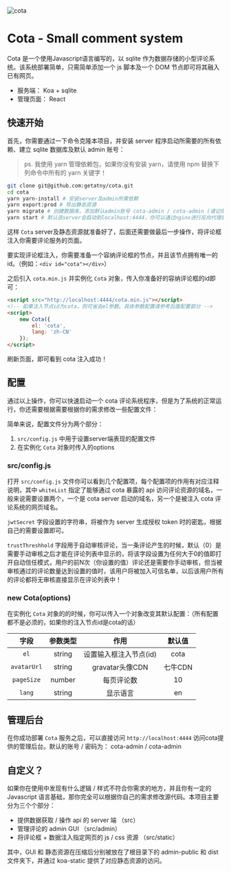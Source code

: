 ![cota](https://raw.githubusercontent.com/wiki/getatny/cota/cota-github-logo.png)

# Cota - Small comment system

Cota 是一个使用Javascript语言编写的，以 sqlite 作为数据存储的小型评论系统。该系统部署简单，只需简单添加一个 js 脚本及一个 DOM 节点即可将其融入已有网页。

- 服务端： Koa + sqlite
- 管理页面： React

## 快速开始

首先，你需要通过一下命令克隆本项目，并安装 server 程序启动所需要的所有依赖、建立 sqlite 数据库及默认 admin 账号：

> ps. 我使用 yarn 管理依赖包，如果你没有安装 yarn，请使用 npm 替换下列命令中所有的 yarn 关键字！

```bash
git clone git@github.com:getatny/cota.git
cd cota
yarn yarn-install # 安装server及admin所需依赖
yarn export:prod # 导出静态资源
yarn migrate # 创建数据库，添加默认admin账号 cota-admin / cota-admin (请记得修改密码)
yarn start # 默认该server会启动到localhost:4444，你可以通过nginx进行反向代理提供公网访问
```

这样 `Cota` server及静态资源就准备好了，后面还需要做最后一步操作，将评论框注入你需要评论服务的页面。

要实现评论框注入，你需要准备一个容纳评论框的节点，并且该节点拥有唯一的id。（例如：`<div id="cota"></div>`）

之后引入 `cota.min.js` 并实例化 `Cota` 对象，传入你准备好的容纳评论框的id即可：

```html
<script src="http://localhost:4444/cota.min.js"></script>
<!-- 如果注入节点id为cota，则可省去el参数。具体参数配置请参考后面配置部分 -->
<script>
    new Cota({
        el: 'cota',
        lang: 'zh-CN'
    });
</script>
```

刷新页面，即可看到 cota 注入成功！

## 配置

通过以上操作，你可以快速启动一个 cota 评论系统程序，但是为了系统的正常运行，你还需要根据需要根据你的需求修改一些配置文件：

简单来说，配置文件分为两个部分：

1. `src/config.js` 中用于设置server端表现的配置文件
2. 在实例化 `Cota` 对象时传入的options

### src/config.js

打开 `src/config.js` 文件你可以看到几个配置项，每个配置项的作用有对应注释说明，其中 `whiteList` 指定了能够通过 cota 暴露的 api 访问评论资源的域名，一般来说需要设置两个，一个是 cota server 启动的域名，另一个是被注入 cota 评论系统的网页域名。

`jwtSecret` 字段设置的字符串，将被作为 server 生成授权 token 时的密匙，根据自己的需要设置即可。

`trustThreshhold` 字段用于自动审核评论，当一条评论产生的时候，默认（0）是需要手动审核之后才能在评论列表中显示的，将该字段设置为任何大于0的值即打开自动信任模式，用户的前N次（你设置的值）评论还是需要你手动审核，但当被审核通过的评论数量达到设置的值时，该用户将被加入可信名单，以后该用户所有的评论都将无审核直接显示在评论列表中！

### new Cota(options)

在实例化 `Cota` 对象的的时候，你可以传入一个对象改变其默认配置：（所有配置都不是必须的，如果你的注入节点id是cota的话）

|字段|参数类型|作用|默认值|
|:------:|:------:|:------:|:------:|
|`el`|string|设置输入框注入节点(id)|cota|
|`avatarUrl`|string|gravatar头像CDN|七牛CDN|
|`pageSize`|number|每页评论数|10|
|`lang`|string|显示语言|en|

## 管理后台

在你成功部署 `Cota` 服务之后，可以直接访问 `http://localhost:4444` 访问cota提供的管理后台。默认的账号 / 密码为： cota-admin / cota-admin

## 自定义？

如果你在使用中发现有什么逻辑 / 样式不符合你需求的地方，并且你有一定的 Javascript 语言基础，那你完全可以根据你自己的需求修改源代码。本项目主要分为三个个部分：

- 提供数据获取 / 操作 api 的 server 端 （src）
- 管理评论的 admin GUI （src/admin）
- 将评论框 + 数据注入指定网页的 js / css 资源 （src/static）

其中，GUI 和 静态资源在压缩后分别被放在了根目录下的 admin-public 和 dist 文件夹下，并通过 koa-static 提供了对应静态资源的访问。